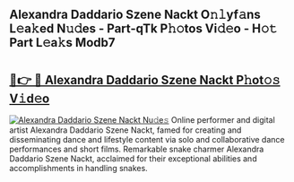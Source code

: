 ## Alexandra Daddario Szene Nackt O𝚗𝚕yf𝚊ns L𝚎a𝚔ed N𝚞𝚍es - Part-qTk P𝚑𝚘tos Vi𝚍𝚎o - H𝚘𝚝 Part L𝚎a𝚔s Modb7

# <h2><a href="http://kf39s0.oniu.top/?m=Alexandra+Daddario+Szene+Nackt">🔗👉 🔴 Alexandra Daddario Szene Nackt P𝚑ot𝚘𝚜 V𝚒d𝚎o</a></h2>

[![Alexandra Daddario Szene Nackt Nu𝚍e𝚜](https://i.imgur.com/0qMVB7G.gif)](http://kf39s0.oniu.top/?m=Alexandra+Daddario+Szene+Nackt)
Online performer and digital artist Alexandra Daddario Szene Nackt, famed for creating and disseminating dance and lifestyle content via solo and collaborative dance performances and short films. Remarkable snake charmer Alexandra Daddario Szene Nackt, acclaimed for their exceptional abilities and accomplishments in handling snakes.  
